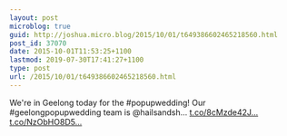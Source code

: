 ```yaml
---
layout: post
microblog: true
guid: http://joshua.micro.blog/2015/10/01/t649386602465218560.html
post_id: 37070
date: 2015-10-01T11:53:25+1100
lastmod: 2019-07-30T17:41:27+1100
type: post
url: /2015/10/01/t649386602465218560.html
---
```

We're in Geelong today for the #popupwedding! Our #geelongpopupwedding team is @hailsandsh… [t.co/8cMzde42J...](http://t.co/8cMzde42JF) [t.co/NzObHO8D5...](http://t.co/NzObHO8D5g)
